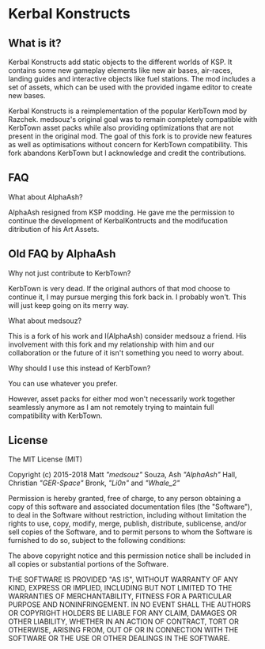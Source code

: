 Kerbal Konstructs
=================

What is it?
-----------
Kerbal Konstructs add static objects to the different worlds of KSP. It contains some new gameplay elements like new air bases, air-races, landing guides and interactive objects like fuel stations.
The mod includes a set of assets, which can be used with the provided ingame editor to create new bases.

Kerbal Konstructs is a reimplementation of the popular KerbTown mod by Razchek. medsouz's original goal was to remain completely compatible with KerbTown asset packs while also providing optimizations that are not present in the original mod. The goal of this fork is to provide new features as well as optimisations without concern for KerbTown compatibility. This fork abandons KerbTown but I acknowledge and credit the contributions.

FAQ
---
What about AlphaAsh?

AlphaAsh resigned from KSP modding. He gave me the permission to continue the development of KerbalKontructs and the modifucation ditribution of his Art Assets.  

Old FAQ by AlphaAsh
---

Why not just contribute to KerbTown?

KerbTown is very dead. If the original authors of that mod choose to continue it, I may pursue merging this fork back in. I probably won't. This will just keep going on its merry way.

What about medsouz?

This is a fork of his work and I(AlphaAsh) consider medsouz a friend. His involvement with this fork and my relationship with him and our collaboration or the future of it isn't something you need to worry about.

Why should I use this instead of KerbTown?

You can use whatever you prefer.

However, asset packs for either mod won't necessarily work together seamlessly anymore as I am not remotely trying to maintain full compatibility with KerbTown.

License
-------
The MIT License (MIT)

Copyright (c) 2015-2018 Matt *"medsouz"* Souza, Ash *"AlphaAsh"* Hall, Christian *"GER-Space"* Bronk, *"Li0n"* and *"Whale_2"*

Permission is hereby granted, free of charge, to any person obtaining a copy of this software and associated documentation files (the "Software"), to deal in the Software without restriction, including without limitation the rights to use, copy, modify, merge, publish, distribute, sublicense, and/or sell copies of the Software, and to permit persons to whom the Software is furnished to do so, subject to the following conditions:

The above copyright notice and this permission notice shall be included in all copies or substantial portions of the Software.

THE SOFTWARE IS PROVIDED "AS IS", WITHOUT WARRANTY OF ANY KIND, EXPRESS OR IMPLIED, INCLUDING BUT NOT LIMITED TO THE WARRANTIES OF MERCHANTABILITY, FITNESS FOR A PARTICULAR PURPOSE AND NONINFRINGEMENT. IN NO EVENT SHALL THE AUTHORS OR COPYRIGHT HOLDERS BE LIABLE FOR ANY CLAIM, DAMAGES OR OTHER LIABILITY, WHETHER IN AN ACTION OF CONTRACT, TORT OR OTHERWISE, ARISING FROM, OUT OF OR IN CONNECTION WITH THE SOFTWARE OR THE USE OR OTHER DEALINGS IN THE SOFTWARE.
